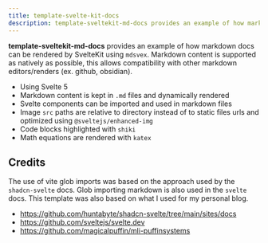 ```yaml
---
title: template-svelte-kit-docs
description: template-sveltekit-md-docs provides an example of how markdown docs can be rendered by SvelteKit using `mdsvex`. Markdown content is supported as natively as possible, this allows compatibility with other markdown editors/renders (ex. github, obsidian).
---
```

**template-sveltekit-md-docs** provides an example of how markdown docs can be rendered by SvelteKit using `mdsvex`. Markdown content is supported as natively as possible, this allows compatibility with other markdown editors/renders (ex. github, obsidian).

- Using Svelte 5
- Markdown content is kept in `.md` files and dynamically rendered
- Svelte components can be imported and used in markdown files
- Image `src` paths are relative to directory instead of to static files urls and optimized using `@sveltejs/enhanced-img`
- Code blocks highlighted with `shiki`
- Math equations are rendered with `katex`

## Credits
The use of vite glob imports was based on the approach used by the `shadcn-svelte` docs. Glob importing markdown is also used in the `svelte` docs. This template was also based on what I used for my personal blog.
- https://github.com/huntabyte/shadcn-svelte/tree/main/sites/docs
- https://github.com/sveltejs/svelte.dev
- https://github.com/magicalpuffin/mli-puffinsystems